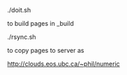 ./doit.sh

to build pages in _build

./rsync.sh

to copy pages to server as

http://clouds.eos.ubc.ca/~phil/numeric
